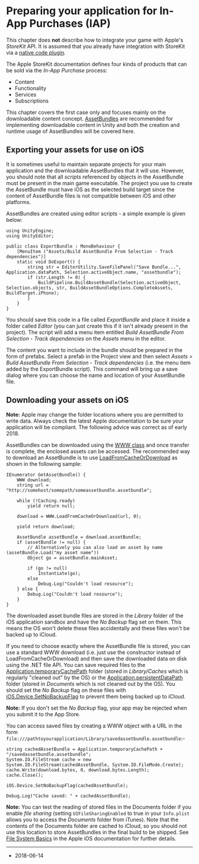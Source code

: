 Preparing your application for In-App Purchases (IAP)
=================================================


This chapter does **not** describe how to integrate your game with Apple's _StoreKit_ API. It is assumed that you already have integration with StoreKit via a [native code plugin](Plugins).

The Apple StoreKit documentation defines four kinds of products that can be sold via the _In-App Purchase_ process: 

* Content
* Functionality
* Services
* Subscriptions

This chapter covers the first case only and focuses mainly on the downloadable content concept. [AssetBundles](ScriptRef:AssetBundle.html) are recommended for implementing downloadable content in Unity and both the creation and runtime usage of AssetBundles will be covered here.

Exporting your assets for use on iOS
------------------------------------

It is sometimes useful to maintain separate projects for your main application and the downloadable AssetBundles that it will use. However, you should note that all _scripts_ referenced by objects in the AssetBundle must be present in the main game executable. The project you use to create the AssetBundle must have iOS as the selected build target since the content of AssetBundle files is not compatible between iOS and other platforms.

AssetBundles are created using editor scripts - a simple example is given below:


````
using UnityEngine;
using UnityEditor;

public class ExportBundle : MonoBehaviour {
	[MenuItem ("Assets/Build AssetBundle From Selection - Track dependencies")]
	static void DoExport() {
		string str = EditorUtility.SaveFilePanel("Save Bundle...", Application.dataPath, Selection.activeObject.name, "assetbundle");
		if (str.Length != 0) {
			BuildPipeline.BuildAssetBundle(Selection.activeObject, Selection.objects, str, BuildAssetBundleOptions.CompleteAssets, BuildTarget.iPhone);
		}
	}
}
````

You should save this code in a file called _ExportBundle_ and place it inside a folder called _Editor_ (you can just create this if it isn't already present in the project). The script will add a menu item entitled _Build AssetBundle From Selection - Track dependencies_ on the _Assets_ menu in the editor.

The content you want to include in the bundle should be prepared in the form of prefabs. Select a prefab in the Project view and then select _Assets &gt; Build AssetBundle From Selection - Track dependencies_ (i.e. the menu item added by the ExportBundle script). This command will bring up a save dialog where you can choose the name and location of your AssetBundle file.


Downloading your assets on iOS
------------------------------


**Note:** Apple may change the folder locations where you are permitted to write data. Always check the latest Apple documentation to be sure your application will be compliant. The following advice was correct as of early 2018.

AssetBundles can be downloaded using the [WWW class](ScriptRef:WWW.html) and once transfer is complete, the enclosed assets can be accessed. The recommended way to download an AssetBundle is to use [LoadFromCacheOrDownload](ScriptRef:WWW.LoadFromCacheOrDownload.html) as shown in the following sample:


````
IEnumerator GetAssetBundle() {
	WWW download;
	string url = "http://somehost/somepath/someassetbundle.assetbundle";

	while (!Caching.ready)
		yield return null;

	download = WWW.LoadFromCacheOrDownload(url, 0);

	yield return download;

	AssetBundle assetBundle = download.assetBundle;
	if (assetBundle != null) {
		// Alternatively you can also load an asset by name (assetBundle.Load("my asset name"))
		Object go = assetBundle.mainAsset;
			
		if (go != null)
			Instantiate(go);
		else
			Debug.Log("Couldn't load resource");	
	} else {
		Debug.Log("Couldn't load resource");	
	}
}
````

The downloaded asset bundle files are stored in the _Library_ folder of the iOS application sandbox and have the _No Backup_ flag set on them. This means the OS won't delete these files accidentally and these files won't be backed up to iCloud.

If you need to choose exactly where the AssetBundle file is stored, you can use a standard WWW download (i.e. just use the constructor instead of LoadFromCacheOrDownload) and then save the downloaded data on disk using the .NET file API. You can save required files to the [Application.temporaryCachePath](ScriptRef:Application-temporaryCachePath.html) folder (stored in _Library/Caches_ which is regularly "cleaned out" by the OS) or the [Application.persistentDataPath](ScriptRef:Application-persistentDataPath.html) folder (stored in _Documents_ which is not cleaned out by the OS). You should set the _No Backup_ flag on these files with [iOS.Device.SetNoBackupFlag](ScriptRef:iOS.Device.SetNoBackupFlag.html) to prevent them being backed up to iCloud.

**Note:** If you don't set the _No Backup_ flag, your app may be rejected when you submit it to the App Store.

You can access saved files by creating a WWW object with a URL in the form `file:///pathtoyourapplication/Library/savedassetbundle.assetbundle`:-



````
string cachedAssetBundle = Application.temporaryCachePath + "/savedassetbundle.assetbundle"; 
System.IO.FileStream cache = new System.IO.FileStream(cachedAssetBundle, System.IO.FileMode.Create);
cache.Write(download.bytes, 0, download.bytes.Length);
cache.Close();

iOS.Device.SetNoBackupFlag(cachedAssetBundle);

Debug.Log("Cache saved: " + cachedAssetBundle);
````


**Note:** You can test the reading of stored files in the Documents folder if you enable _file sharing_ (setting `UIFileSharingEnabled` to true in your `Info.plist` allows you to access the _Documents_ folder from iTunes). Note that the contents of the Documents folder are cached to iCloud, so you should not use this location to store AssetBundles in the final build to be shipped. See [File System Basics](http://developer.apple.com/library/ios/documentation/FileManagement/Conceptual/FileSystemProgrammingGUide/FileSystemOverview/FileSystemOverview.html) in the Apple iOS documentation for further details.

---

* <span class="page-edit">2018-06-14  <!-- include IncludeTextAmendPageSomeEdit --></span>
